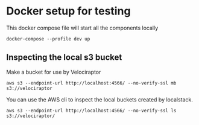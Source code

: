 # Docker setup for testing

This docker compose file will start all the components locally

```
docker-compose --profile dev up
```

## Inspecting the local s3 bucket

Make a bucket for use by Velociraptor

```
aws s3 --endpoint-url http://localhost:4566/ --no-verify-ssl mb s3://velociraptor
```

You can use the AWS cli to inspect the local buckets created by localstack.

```
aws s3 --endpoint-url http://localhost:4566/ --no-verify-ssl ls s3://velociraptor/
```
